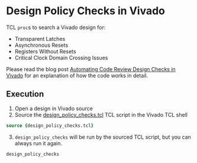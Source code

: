 # Design Policy Checks in Vivado

TCL `proc`s to search a Vivado design for:
* Transparent Latches
* Asynchronous Resets
* Registers Without Resets
* Critical Clock Domain Crossing Issues

Please read the blog post [Automating Code Review Design Checks in Vivado](https://blog.abbey1.org.uk/index.php/technology/automating-code-review-design-checks-in-vivado) for an explanation of how the code works in detail.

## Execution

1. Open a design in Vivado source
2. Source the [design_policy_checks.tcl](design_policy_checks.tcl) TCL script in the Vivado TCL shell

```tcl
source {design_policy_checks.tcl}
```

3. `design_policy_checks` will be run by the sourced TCL script, but you can always run it again.

```tcl
design_policy_checks
```
